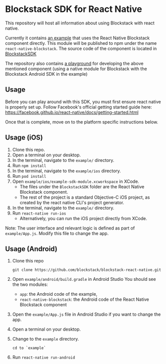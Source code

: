 
# Blockstack SDK for React Native

This repository will host all information about using Blockstack with react native. 

Currently it contains [an example](example-sdk-module) that uses the React Native Blockstack component 
directly. This module will be published to npm under the name `react-native-blockstack`. The source code of the component is located in [BlockstackSDK](BlockstackSDK)  

The repository also contains [a playground](example-react-native) for developing the above mentioned component 
(using a native module for Blockstack with the Blockstack Android SDK in the example) 


## Usage

Before you can play around with this SDK, you must first ensure react native is properly set up. Follow Facebook's official getting started guide here: https://facebook.github.io/react-native/docs/getting-started.html

Once that is complete, move on to the platform specific instructions below.

## Usage (iOS)

1. Clone this repo.
2. Open a terminal on your desktop.
3. In the terminal, navigate to the  `example/` directory.
4. Run `npm install`
5. In the terminal, navigate to the `example/ios` directory.
6. Run `pod install`
7. Open `example/ios/example-sdk-module.xcworkspace` in XCode.
    * The files under the `BlockstackSDK` folder are the React Native Blockstack component.
    * The rest of the project is a standard Objective-C iOS project, as created by the react native CLI's project generator.
8. In the terminal, navigate to the  `example/` directory.
9. Run `react-native run-ios`
    * Alternatively, you can run the iOS project directly from XCode.

Note: The user interface and relevant logic is defined as part of `example/App.js`. Modify this file to change the app.

## Usage (Android)

1. Clone this repo
  
   ```
   git clone https://github.com/blockstack/blockstack-react-native.git
   ```

2. Open `example/android/build.gradle` in Android Studio
   You should see the two modules:
    * `app`: the Android code of the example, 
    * `react-native-blockstack`: the Android code of the React Native Blockstack component
3. Open the `example/App.js` file in Android Studio if you want to change the app.
4. Open a terminal on your desktop.
5. Change to the `example` directory.

    ```
    cd to `example`
    ```
6. Run `react-native run-android` 





